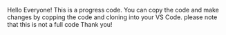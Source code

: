 Hello Everyone! This is a progress code. You can copy the code and make changes by copping the code and cloning into your VS Code. 
please note that this is not a full code 
Thank you!
